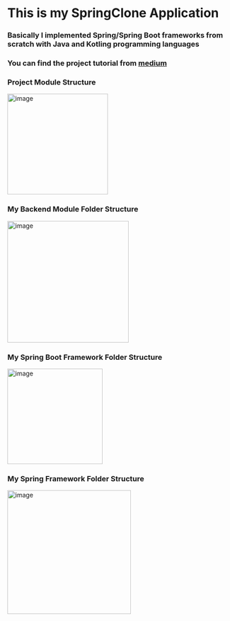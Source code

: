 # This is my SpringClone Application
### Basically I implemented Spring/Spring Boot frameworks from scratch with Java and Kotling programming languages
### You can find the project tutorial from [medium](https://medium.com/@halillbaydar/deconstructing-spring-and-spring-boot-frameworks-ff5bd1ead3d)

### Project Module Structure
<img width="227" alt="image" src="https://user-images.githubusercontent.com/48048893/221378025-c34e6b08-4c41-4ecd-8fe5-76007038b65c.png">

### My Backend Module Folder Structure
<img width="274" alt="image" src="https://user-images.githubusercontent.com/48048893/221378056-7cd7ceac-eea8-4c2c-b0da-8b176b656013.png">

### My Spring Boot Framework Folder Structure
<img width="215" alt="image" src="https://user-images.githubusercontent.com/48048893/221378074-d0dec9ee-6879-4c62-9031-717b9abff6c2.png">

### My Spring Framework Folder Structure
<img width="279" alt="image" src="https://user-images.githubusercontent.com/48048893/221378108-5eb39daa-53b5-4cd5-93d2-5b82aed97076.png">
